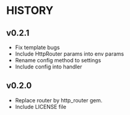 # HISTORY

## v0.2.1
- Fix template bugs
- Include HttpRouter params into env params
- Rename config method to settings
- Include config into handler

## v0.2.0

- Replace router by http_router gem.
- Include LICENSE file 

